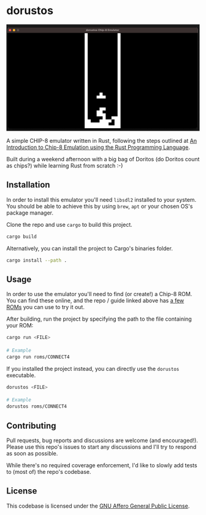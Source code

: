 # dorustos

<center>

![Screenshot of dorustos running a Tetris ROM](screenshot.png)

</center>

A simple CHIP-8 emulator written in Rust, following the steps outlined at [An Introduction to Chip-8 Emulation using the Rust Programming Language](https://github.com/aquova/chip8-book).

Built during a weekend afternoon with a big bag of Doritos (do Doritos count as chips?) while learning Rust from scratch :-)

## Installation

In order to install this emulator you'll need `libsdl2` installed to your system. You should be able to achieve this by using `brew`, `apt` or your chosen OS's package manager.

Clone the repo and use `cargo` to build this project.

```bash
cargo build
```

Alternatively, you can install the project to Cargo's binaries folder.

```bash
cargo install --path .
```

## Usage

In order to use the emulator you'll need to find (or create!) a Chip-8 ROM. You can find these online, and the repo / guide linked above has [a few ROMs](https://github.com/aquova/chip8-book/tree/master/roms) you can use to try it out.

After building, run the project by specifying the path to the file containing your ROM:

```bash
cargo run <FILE>

# Example
cargo run roms/CONNECT4
```

If you installed the project instead, you can directly use the `dorustos` executable.

```bash
dorustos <FILE>

# Example
dorustos roms/CONNECT4
```

## Contributing

Pull requests, bug reports and discussions are welcome (and encouraged!). Please use this repo's issues to start any discussions and I'll try to respond as soon as possible.

While there's no required coverage enforcement, I'd like to slowly add tests to (most of) the repo's codebase.

## License

This codebase is licensed under the [GNU Affero General Public License](./LICENSE).
